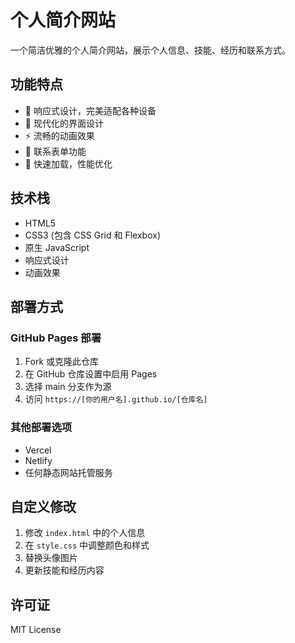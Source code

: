 # 个人简介网站

一个简洁优雅的个人简介网站，展示个人信息、技能、经历和联系方式。

## 功能特点

- 📱 响应式设计，完美适配各种设备
- 🎨 现代化的界面设计
- ⚡ 流畅的动画效果
- 📧 联系表单功能
- 🚀 快速加载，性能优化

## 技术栈

- HTML5
- CSS3 (包含 CSS Grid 和 Flexbox)
- 原生 JavaScript
- 响应式设计
- 动画效果

## 部署方式

### GitHub Pages 部署

1. Fork 或克隆此仓库
2. 在 GitHub 仓库设置中启用 Pages
3. 选择 main 分支作为源
4. 访问 `https://[你的用户名].github.io/[仓库名]`

### 其他部署选项

- Vercel
- Netlify
- 任何静态网站托管服务

## 自定义修改

1. 修改 `index.html` 中的个人信息
2. 在 `style.css` 中调整颜色和样式
3. 替换头像图片
4. 更新技能和经历内容

## 许可证

MIT License